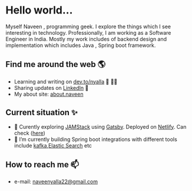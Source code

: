 # Hello world... 
Myself Naveen , programming geek. I explore the things which I see interesting in technology. Professionally, I am working as a Software Engineer in India. Mostly my work includes of  backend design and implementation which includes Java , Spring boot framework.

## Find me around the web 🌎
- Learning and writing on <a href="https://dev.to/nyalla" target="_blank">dev.to/nyalla</a> 🎦 ✍🏾
- Sharing updates on <a href="https://www.linkedin.com/in/naveenyalla22/">LinkedIn</a> 💼
- My about site: <a href="https://nyalla.me/about" target="_blank">about.naveen</a>

## Current situation ✨

- 🔭 Curently exploring [JAMStack](https://jamstack.org/) using  [Gatsby](https://www.gatsbyjs.org/). Deployed on [Netlify](https://www.netlify.com/). Can check  (<a href="https://nyalla.me/blog" target="_blank">here</a>) 
- 🌱 I’m currently building Spring boot integrations with different tools include [kafka](https://kafka.apache.org/),[Elastic Search](https://www.elastic.co/) etc

## How to reach me 📫
- e-mail: naveenyalla22@gmail.com
